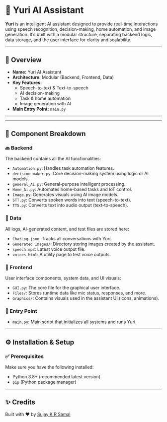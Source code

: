 # 🤖 Yuri AI Assistant

**Yuri** is an intelligent AI assistant designed to provide real-time interactions using speech recognition, decision-making, home automation, and image generation. It’s built with a modular structure, separating backend logic, data storage, and the user interface for clarity and scalability.

---

## 🧠 Overview

- **Name:** Yuri AI Assistant  
- **Architecture:** Modular (Backend, Frontend, Data)  
- **Key Features:**  
  - Speech-to-text & Text-to-speech  
  - AI decision-making  
  - Task & home automation  
  - Image generation with AI  
- **Main Entry Point:** `main.py`

---


---

## 🧩 Component Breakdown

### 🔙 Backend

The backend contains all the AI functionalities:

- `Automation.py`: Handles task automation features.
- `decision_maker.py`: Core decision-making system using logic or AI models.
- `general_Ai.py`: General-purpose intelligent processing.
- `Home_Ai.py`: Automates home-based tasks and IoT control.
- `Image.py`: Generates visuals using AI image models.
- `STT.py`: Converts spoken words into text (speech-to-text).
- `TTS.py`: Converts text into audio output (text-to-speech).

### 💾 Data

All logs, AI-generated content, and test files are stored here:

- `ChatLog.json`: Tracks all conversations with Yuri.
- `Generated Images/`: Directory storing images created by the assistant.
- `speech.mp3`: Latest voice output file.
- `voices.html`: A utility page to test voice outputs.

### 🎨 Frontend

User interface components, system data, and UI visuals:

- `GUI.py`: The core file for the graphical user interface.
- `Files/`: Stores runtime data like mic status, responses, and more.
- `Graphics/`: Contains visuals used in the assistant UI (icons, animations).

### 🚀 Entry Point

- `main.py`: Main script that initializes all systems and runs Yuri.

---

## ⚙️ Installation & Setup

### ✅ Prerequisites

Make sure you have the following installed:

- Python 3.8+ (recommended latest version)
- `pip` (Python package manager)

---

## ✨ Credits

Built with ❤️ by [Sujay K R Samal](https://github.com/sujay-kr-samal)



